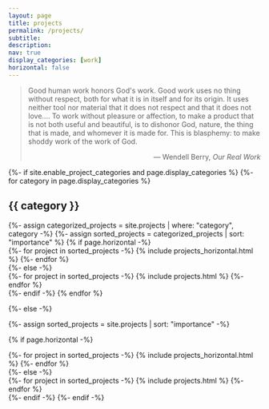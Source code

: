```yaml
---
layout: page
title: projects
permalink: /projects/
subtitle: 
description:
nav: true
display_categories: [work]
horizontal: false
---
```


<blockquote>
    <p align="left">Good human work honors God's work. Good work uses no thing without respect, both for what it is in itself and for its origin. It uses neither tool nor material that it does not respect and that it does not love.... To work without pleasure or affection, to make a product that is not both useful and beautiful, is to dishonor God, nature, the thing that is made, and whomever it is made for. This is blasphemy: to make shoddy work of the work of God.</p>
    <figcaption align="right">— Wendell Berry, <em>Our Real Work</em></figcaption>
</blockquote>


<!-- pages/projects.md -->
<div class="projects">
{%- if site.enable_project_categories and page.display_categories %}
  <!-- Display categorized projects -->
  {%- for category in page.display_categories %}
  <h2 class="category">{{ category }}</h2>
  {%- assign categorized_projects = site.projects | where: "category", category -%}
  {%- assign sorted_projects = categorized_projects | sort: "importance" %}
  <!-- Generate cards for each project -->
  {% if page.horizontal -%}
  <div class="container">
    <div class="row row-cols-2">
    {%- for project in sorted_projects -%}
      {% include projects_horizontal.html %}
    {%- endfor %}
    </div>
  </div>
  {%- else -%}
  <div class="grid">
    {%- for project in sorted_projects -%}
      {% include projects.html %}
    {%- endfor %}
  </div>
  {%- endif -%}
  {% endfor %}

{%- else -%}
<!-- Display projects without categories -->
  {%- assign sorted_projects = site.projects | sort: "importance" -%}
  <!-- Generate cards for each project -->
  {% if page.horizontal -%}
  <div class="container">
    <div class="row row-cols-2">
    {%- for project in sorted_projects -%}
      {% include projects_horizontal.html %}
    {%- endfor %}
    </div>
  </div>
  {%- else -%}
  <div class="grid">
    {%- for project in sorted_projects -%}
      {% include projects.html %}
    {%- endfor %}
  </div>
  {%- endif -%}
{%- endif -%}
</div>
